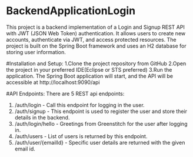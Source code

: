 # BackendApplicationLogin
This project is a backend implementation of a Login and Signup REST API with JWT (JSON Web Token) authentication. It allows users to create new accounts, authenticate via JWT, and access protected resources. The project is built on the Spring Boot framework and uses an H2 database for storing user information.

#Installation and Setup:
1.Clone the project repository from GitHub
2.Open the project in your preferred IDE(Eclipse or STS preferred)
3.Run the application.
The Spring Boot application will start, and the API will be accessible at http://localhost:9090/api

#API Endpoints:
There are 5 REST api endpoints:
1. /auth/login - Call this endpoint for logging in the user.
2. /auth/signup - This endpoint is used to register the user and store their details in the backend.
3. /auth/login/hello - Greetings from Greenstitch for the user after logging in.
4. /auth/users - List of users is returned by this endpoint.
5. /auth/user/{emailId} - Specific user details are returned with the given email id.
